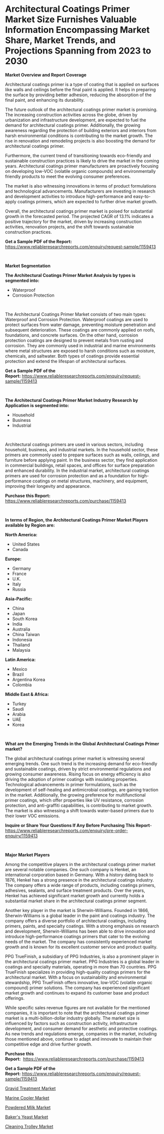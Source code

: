 <p><h1>Architectural Coatings Primer Market Size Furnishes Valuable Information Encompassing Market Share, Market Trends, and Projections Spanning from 2023 to 2030</h1></p><p><strong>Market Overview and Report Coverage</strong></p>
<p><p>Architectural coatings primer is a type of coating that is applied on surfaces like walls and ceilings before the final paint is applied. It helps in preparing the surface by providing better adhesion, reducing the absorption of the final paint, and enhancing its durability.</p><p>The future outlook of the architectural coatings primer market is promising. The increasing construction activities across the globe, driven by urbanization and infrastructure development, are expected to fuel the demand for architectural coatings primer. Additionally, the growing awareness regarding the protection of building exteriors and interiors from harsh environmental conditions is contributing to the market growth. The rise in renovation and remodeling projects is also boosting the demand for architectural coatings primer.</p><p>Furthermore, the current trend of transitioning towards eco-friendly and sustainable construction practices is likely to drive the market in the coming years. Architectural coatings primer manufacturers are proactively focusing on developing low-VOC (volatile organic compounds) and environmentally friendly products to meet the evolving consumer preferences.</p><p>The market is also witnessing innovations in terms of product formulations and technological advancements. Manufacturers are investing in research and development activities to introduce high-performance and easy-to-apply coatings primers, which are expected to further drive market growth.</p><p>Overall, the architectural coatings primer market is poised for substantial growth in the forecasted period. The projected CAGR of 13.1% indicates a positive trajectory for the market, driven by increasing construction activities, renovation projects, and the shift towards sustainable construction practices.</p></p>
<p><strong>Get a Sample PDF of the Report:</strong> <a href="https://www.reliableresearchreports.com/enquiry/request-sample/1159413">https://www.reliableresearchreports.com/enquiry/request-sample/1159413</a></p>
<p>&nbsp;</p>
<p><strong>Market Segmentation</strong></p>
<p><strong>The Architectural Coatings Primer Market Analysis by types is segmented into:</strong></p>
<p><ul><li>Waterproof</li><li>Corrosion Protection</li></ul></p>
<p>&nbsp;</p>
<p><p>The Architectural Coatings Primer Market consists of two main types: Waterproof and Corrosion Protection. Waterproof coatings are used to protect surfaces from water damage, preventing moisture penetration and subsequent deterioration. These coatings are commonly applied on roofs, foundations, and concrete surfaces. On the other hand, corrosion protection coatings are designed to prevent metals from rusting and corrosion. They are commonly used in industrial and marine environments where metal structures are exposed to harsh conditions such as moisture, chemicals, and saltwater. Both types of coatings provide essential protection and extend the lifespan of architectural surfaces.</p></p>
<p><strong>Get a Sample PDF of the Report:</strong>&nbsp;<a href="https://www.reliableresearchreports.com/enquiry/request-sample/1159413">https://www.reliableresearchreports.com/enquiry/request-sample/1159413</a></p>
<p>&nbsp;</p>
<p><strong>The Architectural Coatings Primer Market Industry Research by Application is segmented into:</strong></p>
<p><ul><li>Household</li><li>Business</li><li>Industrial</li></ul></p>
<p>&nbsp;</p>
<p><p>Architectural coatings primers are used in various sectors, including household, business, and industrial markets. In the household sector, these primers are commonly used to prepare surfaces such as walls, ceilings, and furniture before applying paint. In the business sector, they find application in commercial buildings, retail spaces, and offices for surface preparation and enhanced durability. In the industrial market, architectural coatings primers are used for corrosion protection and as a foundation for high-performance coatings on metal structures, machinery, and equipment, improving their longevity and appearance.</p></p>
<p><strong>Purchase this Report:</strong>&nbsp; <a href="https://www.reliableresearchreports.com/purchase/1159413">https://www.reliableresearchreports.com/purchase/1159413</a></p>
<p>&nbsp;</p>
<p><strong>In terms of Region, the Architectural Coatings Primer Market Players available by Region are:</strong></p>
<p>
    <p> <strong> North America: </strong>
        <ul>
            <li>United States</li>
            <li>Canada</li>
        </ul>
        </p> 
    <p> <strong> Europe: </strong>
        <ul>
            <li>Germany</li>
            <li>France</li>
            <li>U.K.</li>
            <li>Italy</li>
            <li>Russia</li>
        </ul>
        </p> 
    <p> <strong> Asia-Pacific: </strong>
        <ul>
            <li>China</li>
            <li>Japan</li>
            <li>South Korea</li>
            <li>India</li>
            <li>Australia</li>
            <li>China Taiwan</li>
            <li>Indonesia</li>
            <li>Thailand</li>
            <li>Malaysia</li>
        </ul>
        </p> 
    <p> <strong> Latin America: </strong>
        <ul>
            <li>Mexico</li>
            <li>Brazil</li>
            <li>Argentina Korea</li>
            <li>Colombia</li>
        </ul>
        </p> 
    <p> <strong> Middle East & Africa: </strong>
        <ul>
            <li>Turkey</li>
            <li>Saudi</li>
            <li>Arabia</li>
            <li>UAE</li>
            <li>Korea</li>
        </ul>
    </p>
    </p>
<p>&nbsp;</p>
<p><strong>What are the Emerging Trends in the Global Architectural Coatings Primer market?</strong></p>
<p><p>The global architectural coatings primer market is witnessing several emerging trends. One such trend is the increasing demand for eco-friendly and sustainable coatings, driven by strict environmental regulations and growing consumer awareness. Rising focus on energy efficiency is also driving the adoption of primer coatings with insulating properties. Technological advancements in primer formulations, such as the development of self-healing and antimicrobial coatings, are gaining traction in the market. Additionally, the growing preference for multifunctional primer coatings, which offer properties like UV resistance, corrosion protection, and anti-graffiti capabilities, is contributing to market growth. The market is also witnessing a shift towards water-based primers due to their lower VOC emissions.</p></p>
<p><strong>Inquire or Share Your Questions If Any Before Purchasing This Report</strong>- <a href="https://www.reliableresearchreports.com/enquiry/pre-order-enquiry/1159413">https://www.reliableresearchreports.com/enquiry/pre-order-enquiry/1159413</a></p>
<p>&nbsp;</p>
<p><strong>Major Market Players</strong></p>
<p><p>Among the competitive players in the architectural coatings primer market are several notable companies. One such company is Henkel, an international corporation based in Germany. With a history dating back to 1876, Henkel has a strong presence in the architectural coatings industry. The company offers a wide range of products, including coatings primers, adhesives, sealants, and surface treatment products. Over the years, Henkel has achieved significant market growth and currently holds a substantial market share in the architectural coatings primer segment.</p><p>Another key player in the market is Sherwin-Williams. Founded in 1866, Sherwin-Williams is a global leader in the paint and coatings industry. The company offers a diverse portfolio of architectural coatings, including primers, paints, and specialty coatings. With a strong emphasis on research and development, Sherwin-Williams has been able to drive innovation and introduce high-performance coatings primers that cater to the evolving needs of the market. The company has consistently experienced market growth and is known for its excellent customer service and product quality.</p><p>PPG TrueFinish, a subsidiary of PPG Industries, is also a prominent player in the architectural coatings primer market. PPG Industries is a global leader in coatings and specialty materials, operating in more than 70 countries. PPG TrueFinish specializes in providing high-quality coatings primers for the architectural market. With a focus on sustainability and environmental stewardship, PPG TrueFinish offers innovative, low-VOC (volatile organic compound) primer solutions. The company has experienced significant market growth and continues to expand its customer base and product offerings.</p><p>While specific sales revenue figures are not available for the mentioned companies, it is important to note that the architectural coatings primer market is a multi-billion-dollar industry globally. The market size is influenced by factors such as construction activity, infrastructure development, and consumer demand for aesthetic and protective coatings. As new trends and regulations emerge, companies in the market, including those mentioned above, continue to adapt and innovate to maintain their competitive edge and drive further growth.</p></p>
<p><strong>Purchase this Report:</strong>&nbsp;&nbsp;<a href="https://www.reliableresearchreports.com/purchase/1159413">https://www.reliableresearchreports.com/purchase/1159413</a></p>
<p></p>
<p><strong>Get a Sample PDF of the Report:</strong>&nbsp;<a href="https://www.reliableresearchreports.com/enquiry/request-sample/1159413">https://www.reliableresearchreports.com/enquiry/request-sample/1159413</a></p>
<p><p><a href="https://github.com/GroverBarry/Market-Research-Report-List-1/blob/main/gravid-treatment-market.md">Gravid Treatment Market</a></p><p><a href="https://medium.com/@sk99912151/marine-cooler-market-size-growth-forecast-2023-2030-4f3bd3fbad0d">Marine Cooler Market</a></p><p><a href="https://www.linkedin.com/pulse/powdered-milk-market-size-share-amp-trends-analysis-report-application-tnpqe/">Powdered Milk Market</a></p><p><a href="https://www.linkedin.com/pulse/bakers-yeast-market-size-share-global-analysis-report-2023-2030-kiyve/">Baker's Yeast Market</a></p><p><a href="https://medium.com/@sainreportprime/cleaning-trolley-market-size-growth-forecast-2023-2030-2a39370ca1f3">Cleaning Trolley Market</a></p></p>